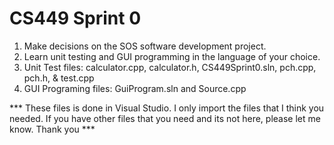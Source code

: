 # CS449 Sprint 0
1. Make decisions on the SOS software development project.
2. Learn unit testing and GUI programming in the language of your choice.
3. Unit Test files: calculator.cpp, calculator.h, CS449Sprint0.sln, pch.cpp, pch.h, & test.cpp
4. GUI Programing files: GuiProgram.sln and Source.cpp

*** These files is done in Visual Studio. I only import the files that I think you needed. If you have other files that you need and its not here, please let me know. Thank you ***
